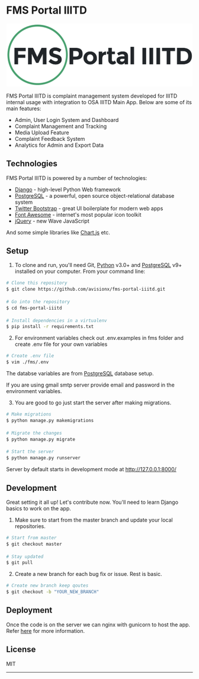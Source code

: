 # FMS Portal IIITD

[![CRAMS](./static/images/logo.svg)](https://github.com/fms-portal-iiitd)

FMS Portal IIITD is complaint management system developed for IIITD internal usage with integration to OSA IIITD Main App. Below are some of its main features:

- Admin, User Login System and Dashboard
- Complaint Management and Tracking
- Media Upload Feature
- Complaint Feedback System
- Analytics for Admin and Export Data

## Technologies

FMS Portal IIITD is powered by a number of technologies:

- [Django] - high-level Python Web framework
- [PostgreSQL] - a powerful, open source object-relational database system
- [Twitter Bootstrap] - great UI boilerplate for modern web apps
- [Font Awesome] - internet's most popular icon toolkit
- [jQuery] - new Wave JavaScript

And some simple libraries like [Chart.js](https://www.chartjs.org/) etc.

## Setup

1. To clone and run, you'll need Git, [Python] v3.0+ and [PostgreSQL] v9+ installed on your computer. From your command line:

```bash
# Clone this repository
$ git clone https://github.com/avisionx/fms-portal-iiitd.git

# Go into the repository
$ cd fms-portal-iiitd

# Install dependencies in a virtualenv
$ pip install -r requirements.txt
```

2. For environment variables check out .env.examples in fms folder and create .env file for your own variables

```bash
# Create .env file
$ vim ./fms/.env
```

The databse variables are from [PostgreSQL] database setup.

If you are using gmail smtp server provide email and password in the environment variables.

3. You are good to go just start the server after making migrations.

```bash
# Make migrations
$ python manage.py makemigrations

# Migrate the changes
$ python manage.py migrate

# Start the server
$ python manage.py runserver
```

Server by default starts in development mode at http://127.0.0.1:8000/

## Development

Great setting it all up! Let's contribute now. You'll need to learn Django basics to work on the app.

1. Make sure to start from the master branch and update your local repositories.

```bash
# Start from master
$ git checkout master

# Stay updated
$ git pull
```

2. Create a new branch for each bug fix or issue. Rest is basic.

```bash
# Create new branch keep qoutes
$ git checkout -b "YOUR_NEW_BRANCH"
```

## Deployment

Once the code is on the server we can nginx with gunicorn to host the app. Refer [here](https://www.digitalocean.com/community/tutorials/how-to-set-up-django-with-postgres-nginx-and-gunicorn-on-ubuntu-18-04) for more information.

## License

MIT

---

[django]: https://docs.djangoproject.com/
[postgresql]: https://www.postgresql.org/
[twitter bootstrap]: https://getbootstrap.com/
[jquery]: http://jquery.com
[font awesome]: https://github.com/FortAwesome/Font-Awesome
[python]: https://www.python.org/download/releases/3.0/
[django compressor]: https://django-compressor.readthedocs.io/en/stable/
